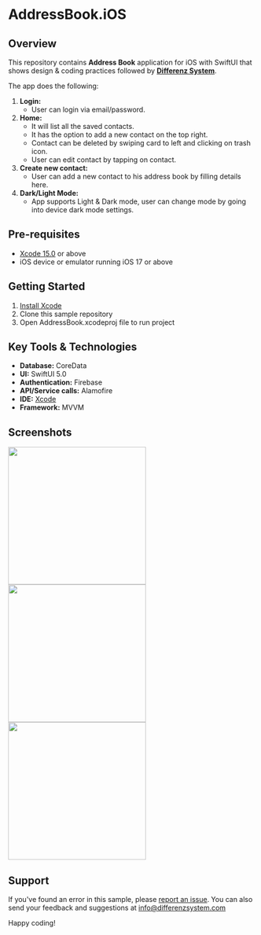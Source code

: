 # AddressBook.iOS

## Overview
This repository contains **Address Book** application for iOS with SwiftUI that shows design & coding practices followed by **[Differenz System](http://www.differenzsystem.com?tab=readme-ov-file&utm_source=github&utm_medium=Addressbook_iOS_SwiftUI)**.

The app does the following:
1. **Login:** 
    - User can login via email/password. 
2. **Home:** 
    - It will list all the saved contacts. 
    - It has the option to add a new contact on the top right.
    - Contact can be deleted by swiping card to left and clicking on trash icon.
    - User can edit contact by tapping on contact.
3. **Create new contact:** 
    - User can add a new contact to his address book by filling details here.
4. **Dark/Light Mode:** 
    - App supports Light & Dark mode, user can change mode by going into device dark mode settings.

## Pre-requisites
- [Xcode 15.0](https://apps.apple.com/us/app/xcode/id497799835?mt=15) or above
- iOS device or emulator running iOS 17 or above

## Getting Started
1. [Install Xcode](https://developer.apple.com/xcode/)
2. Clone this sample repository
3. Open AddressBook.xcodeproj file to run project

## Key Tools & Technologies
- **Database:** CoreData
- **UI:** SwiftUI 5.0
- **Authentication:** Firebase
- **API/Service calls:** Alamofire
- **IDE:** [Xcode](https://developer.apple.com/xcode/)
- **Framework:** MVVM

## Screenshots
<img src="https://github.com/samarth-naik1906/Addressbook_iOS_SwiftUI/blob/main/ScreenShots/login.png" width="280"><img src="https://github.com/samarth-naik1906/Addressbook_iOS_SwiftUI/blob/main/ScreenShots/list.png" width="280"> <img src="https://github.com/samarth-naik1906/Addressbook_iOS_SwiftUI/blob/main/ScreenShots/details.png" width="280"> 

## Support
If you've found an error in this sample, please [report an issue](https://github.com/differenz-system/Addressbook_iOS_SwiftUI/issues/new). You can also send your feedback and suggestions at info@differenzsystem.com

Happy coding!
